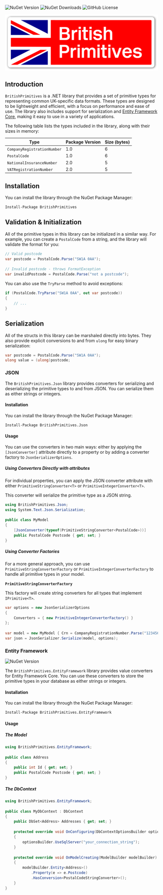 ![NuGet Version](https://img.shields.io/nuget/v/BritishPrimitives)
![NuGet Downloads](https://img.shields.io/nuget/dt/BritishPrimitives)
![GitHub License](https://img.shields.io/github/license/will11600/BritishPrimitives)

![British Primitives](https://raw.githubusercontent.com/will11600/BritishPrimitives/refs/heads/master/Wordmark.svg)

## Introduction

`BritishPrimitives` is a .NET library that provides a set of primitive types for representing common UK-specific data formats. These types are designed to be lightweight and efficient, with a focus on performance and ease of use. The library also includes support for serialization and [Entity Framework Core](#Entity-Framework), making it easy to use in a variety of applications.

The following table lists the types included in the library, along with their sizes in memory:


| Type | Package Version | Size (bytes) |
| --- | --- | --- |
| `CompanyRegistrationNumber` | 1.0 | 6 |
| `PostalCode` | 1.0 | 6 |
| `NationalInsuranceNumber` | 2.0 | 5 |
| `VATRegistrationNumber` | 2.0 | 5 |

## Installation

You can install the library through the NuGet Package Manager:

```bash
Install-Package BritishPrimitives
```

## Validation & Initialization

All of the primitive types in this library can be initialized in a similar way. For example, you can create a `PostalCode` from a string, and the library will validate the format for you:

```csharp
// Valid postcode
var postcode = PostalCode.Parse("SW1A 0AA");

// Invalid postcode - throws FormatException
var invalidPostcode = PostalCode.Parse("not a postcode");
```

You can also use the `TryParse` method to avoid exceptions:

```csharp
if (PostalCode.TryParse("SW1A 0AA", out var postcode))
{
    // ...
}
```

## Serialization

All of the structs in this library can be marshaled directly into bytes. They also provide explicit conversions to and from `ulong` for easy binary serialization:

```csharp
var postcode = PostalCode.Parse("SW1A 0AA");
ulong value = (ulong)postcode;
```

### JSON

The `BritishPrimitives.Json` library provides converters for serializing and deserializing the primitive types to and from JSON. You can serialize them as either strings or integers.

#### Installation

You can install the library through the NuGet Package Manager:

```bash
Install-Package BritishPrimitives.Json
```

#### Usage

You can use the converters in two main ways: either by applying the `[JsonConverter]` attribute directly to a property or by adding a converter factory to `JsonSerializerOptions`.

##### Using Converters Directly with attributes

For individual properties, you can apply the JSON converter attribute with either `PrimitiveStringConverter<T>` or `PrimitiveIntegerConverter<T>`.

This converter will serialize the primitive type as a JSON string.

```csharp
using BritishPrimitives.Json;
using System.Text.Json.Serialization;

public class MyModel
{
    [JsonConverter(typeof(PrimitiveStringConverter<PostalCode>))]
    public PostalCode Postcode { get; set; }
}
```

##### Using Converter Factories

For a more general approach, you can use `PrimitiveStringConverterFactory` or `PrimitiveIntegerConverterFactory` to handle all primitive types in your model.

**`PrimitiveStringConverterFactory`**

This factory will create string converters for all types that implement `IPrimitive<T>`.

```csharp
var options = new JsonSerializerOptions
{
    Converters = { new PrimitiveIntegerConverterFactory() }
};

var model = new MyModel { Crn = CompanyRegistrationNumber.Parse("12345678") };
var json = JsonSerializer.Serialize(model, options);
```

### Entity Framework
![NuGet Version](https://img.shields.io/nuget/v/BritishPrimitives.EntityFramework)

The `BritishPrimitives.EntityFramework` library provides value converters for Entity Framework Core. You can use these converters to store the primitive types in your database as either strings or integers.

#### Installation

You can install the library through the NuGet Package Manager:

```bash
Install-Package BritishPrimitives.EntityFramework
```

#### Usage

##### The Model

```csharp
using BritishPrimitives.EntityFramework;

public class Address
{
    public int Id { get; set; }
    public PostalCode Postcode { get; set; }
}
```

##### The DbContext

```csharp
using BritishPrimitives.EntityFramework;

public class MyDbContext : DbContext
{
    public DbSet<Address> Addresses { get; set; }

    protected override void OnConfiguring(DbContextOptionsBuilder optionsBuilder)
    {
        optionsBuilder.UseSqlServer("your_connection_string");
    }

    protected override void OnModelCreating(ModelBuilder modelBuilder)
    {
        modelBuilder.Entity<Address>()
            .Property(e => e.Postcode)
            .HasConversion<PostalCodeStringConverter>();
    }
}
```